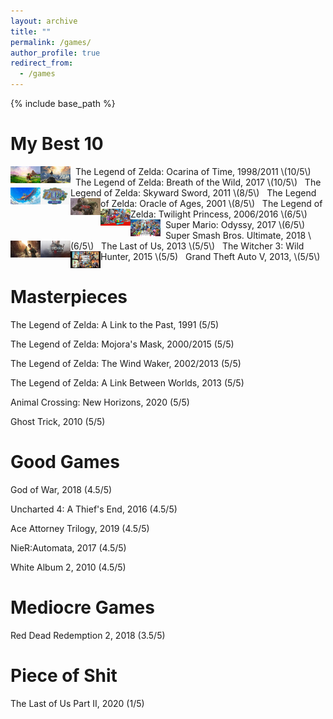 ```yaml
---
layout: archive
title: ""
permalink: /games/
author_profile: true
redirect_from:
  - /games
---
```


{% include base_path %}


My Best 10
======

<img style="float: left;width:48px;height:27px;" src="/images/zelda_oot.jpg"> 
&nbsp;&nbsp;The Legend of Zelda: Ocarina of Time, 1998/2011 \(10/5\)

<img style="float: left;width:48px;height:27px;" src="/images/zelda_botw.jpg"> 
&nbsp;&nbsp;The Legend of Zelda: Breath of the Wild, 2017 \(10/5\)

<img style="float: left;width:48px;height:27px;" src="/images/zelda_ss.jpg"> 
&nbsp;&nbsp;The Legend of Zelda: Skyward Sword, 2011 \(8/5\)

<img style="float: left;width:48px;height:27px;" src="/images/zelda_ages.jpg"> 
&nbsp;&nbsp;The Legend of Zelda: Oracle of Ages, 2001 \(8/5\)

<img style="float: left;width:48px;height:27px;" src="/images/zelda_tp.jpg"> 
&nbsp;&nbsp;The Legend of Zelda: Twilight Princess, 2006/2016 \(6/5\)

<img style="float: left;width:48px;height:27px;" src="/images/mario_odyssey.jpg"> 
&nbsp;&nbsp;Super Mario: Odyssy, 2017 \(6/5\)

<img style="float: left;width:48px;height:27px;" src="/images/smash.jpg"> 
&nbsp;&nbsp;Super Smash Bros. Ultimate, 2018 \(6/5\)

<img style="float: left;width:48px;height:27px;" src="/images/tlou.jpg"> 
&nbsp;&nbsp;The Last of Us, 2013 \(5/5\)

<img style="float: left;width:48px;height:27px;" src="/images/wither3.jpg"> 
&nbsp;&nbsp;The Witcher 3: Wild Hunter, 2015 \(5/5)

<img style="float: left;width:48px;height:27px;" src="/images/gta5.jpg"> 
&nbsp;&nbsp;Grand Theft Auto V, 2013, \(5/5\)


Masterpieces
=====

The Legend of Zelda: A Link to the Past, 1991 \(5/5\)

The Legend of Zelda: Mojora's Mask, 2000/2015 \(5/5\)

The Legend of Zelda: The Wind Waker, 2002/2013 \(5/5\)

The Legend of Zelda: A Link Between Worlds, 2013 \(5/5\)

Animal Crossing: New Horizons, 2020 \(5/5\)

Ghost Trick, 2010 \(5/5\)

Good Games
=====

God of War, 2018 \(4.5/5\)

Uncharted 4: A Thief's End, 2016 \(4.5/5\)

Ace Attorney Trilogy, 2019 \(4.5/5\)

NieR:Automata, 2017 \(4.5/5\)

White Album 2, 2010 \(4.5/5\)


Mediocre Games
======

Red Dead Redemption 2, 2018 \(3.5/5\)

Piece of Shit
=====

The Last of Us Part II, 2020 \(1/5\)